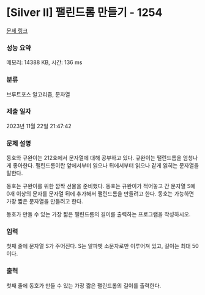 # [Silver II] 팰린드롬 만들기 - 1254 

[문제 링크](https://www.acmicpc.net/problem/1254) 

### 성능 요약

메모리: 14388 KB, 시간: 136 ms

### 분류

브루트포스 알고리즘, 문자열

### 제출 일자

2023년 11월 22일 21:47:42

### 문제 설명

<p>동호와 규완이는 212호에서 문자열에 대해 공부하고 있다. 규완이는 팰린드롬을 엄청나게 좋아한다. 팰린드롬이란 앞에서부터 읽으나 뒤에서부터 읽으나 같게 읽히는 문자열을 말한다.</p>

<p>동호는 규완이를 위한 깜짝 선물을 준비했다. 동호는 규완이가 적어놓고 간 문자열 S에 0개 이상의 문자를 문자열 뒤에 추가해서 팰린드롬을 만들려고 한다. 동호는 가능하면 가장 짧은 문자열을 만들려고 한다.</p>

<p>동호가 만들 수 있는 가장 짧은 팰린드롬의 길이를 출력하는 프로그램을 작성하시오.</p>

### 입력 

 <p>첫째 줄에 문자열 S가 주어진다. S는 알파벳 소문자로만 이루어져 있고, 길이는 최대 50이다.</p>

### 출력 

 <p>첫째 줄에 동호가 만들 수 있는 가장 짧은 팰린드롬의 길이를 출력한다.</p>

